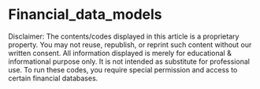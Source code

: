 # Financial_data_models

Disclaimer: The contents/codes displayed in this article is a proprietary property. You may not reuse, republish, or reprint such content without our written consent.
All information displayed is merely for educational & informational purpose only. It is not intended as substitute for professional use. To run these codes, you require special permission and access to certain financial databases.
